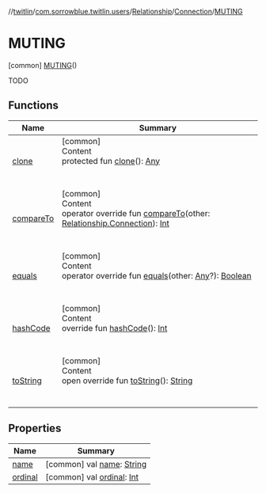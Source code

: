 //[twitlin](../../../../index.md)/[com.sorrowblue.twitlin.users](../../../index.md)/[Relationship](../../index.md)/[Connection](../index.md)/[MUTING](index.md)



# MUTING  
 [common] [MUTING](index.md)()  


TODO

   


## Functions  
  
|  Name|  Summary| 
|---|---|
| <a name="kotlin/Enum/clone/#/PointingToDeclaration/"></a>[clone](../../../../com.sorrowblue.twitlin.v2.users/-users-api/-expansion/-p-i-n-n-e-d_-t-w-e-e-t_-i-d/index.md#%5Bkotlin%2FEnum%2Fclone%2F%23%2FPointingToDeclaration%2F%5D%2FFunctions%2F1930806739)| <a name="kotlin/Enum/clone/#/PointingToDeclaration/"></a>[common]  <br>Content  <br>protected fun [clone](../../../../com.sorrowblue.twitlin.v2.users/-users-api/-expansion/-p-i-n-n-e-d_-t-w-e-e-t_-i-d/index.md#%5Bkotlin%2FEnum%2Fclone%2F%23%2FPointingToDeclaration%2F%5D%2FFunctions%2F1930806739)(): [Any](https://kotlinlang.org/api/latest/jvm/stdlib/kotlin/-any/index.html)  <br><br><br>
| <a name="kotlin/Enum/compareTo/#com.sorrowblue.twitlin.users.Relationship.Connection/PointingToDeclaration/"></a>[compareTo](index.md#%5Bkotlin%2FEnum%2FcompareTo%2F%23com.sorrowblue.twitlin.users.Relationship.Connection%2FPointingToDeclaration%2F%5D%2FFunctions%2F1930806739)| <a name="kotlin/Enum/compareTo/#com.sorrowblue.twitlin.users.Relationship.Connection/PointingToDeclaration/"></a>[common]  <br>Content  <br>operator override fun [compareTo](index.md#%5Bkotlin%2FEnum%2FcompareTo%2F%23com.sorrowblue.twitlin.users.Relationship.Connection%2FPointingToDeclaration%2F%5D%2FFunctions%2F1930806739)(other: [Relationship.Connection](../index.md)): [Int](https://kotlinlang.org/api/latest/jvm/stdlib/kotlin/-int/index.html)  <br><br><br>
| <a name="kotlin/Enum/equals/#kotlin.Any?/PointingToDeclaration/"></a>[equals](../../../../com.sorrowblue.twitlin.v2.users/-users-api/-expansion/-p-i-n-n-e-d_-t-w-e-e-t_-i-d/index.md#%5Bkotlin%2FEnum%2Fequals%2F%23kotlin.Any%3F%2FPointingToDeclaration%2F%5D%2FFunctions%2F1930806739)| <a name="kotlin/Enum/equals/#kotlin.Any?/PointingToDeclaration/"></a>[common]  <br>Content  <br>operator override fun [equals](../../../../com.sorrowblue.twitlin.v2.users/-users-api/-expansion/-p-i-n-n-e-d_-t-w-e-e-t_-i-d/index.md#%5Bkotlin%2FEnum%2Fequals%2F%23kotlin.Any%3F%2FPointingToDeclaration%2F%5D%2FFunctions%2F1930806739)(other: [Any](https://kotlinlang.org/api/latest/jvm/stdlib/kotlin/-any/index.html)?): [Boolean](https://kotlinlang.org/api/latest/jvm/stdlib/kotlin/-boolean/index.html)  <br><br><br>
| <a name="kotlin/Enum/hashCode/#/PointingToDeclaration/"></a>[hashCode](../../../../com.sorrowblue.twitlin.v2.users/-users-api/-expansion/-p-i-n-n-e-d_-t-w-e-e-t_-i-d/index.md#%5Bkotlin%2FEnum%2FhashCode%2F%23%2FPointingToDeclaration%2F%5D%2FFunctions%2F1930806739)| <a name="kotlin/Enum/hashCode/#/PointingToDeclaration/"></a>[common]  <br>Content  <br>override fun [hashCode](../../../../com.sorrowblue.twitlin.v2.users/-users-api/-expansion/-p-i-n-n-e-d_-t-w-e-e-t_-i-d/index.md#%5Bkotlin%2FEnum%2FhashCode%2F%23%2FPointingToDeclaration%2F%5D%2FFunctions%2F1930806739)(): [Int](https://kotlinlang.org/api/latest/jvm/stdlib/kotlin/-int/index.html)  <br><br><br>
| <a name="kotlin/Enum/toString/#/PointingToDeclaration/"></a>[toString](../../../../com.sorrowblue.twitlin.v2.users/-users-api/-expansion/-p-i-n-n-e-d_-t-w-e-e-t_-i-d/index.md#%5Bkotlin%2FEnum%2FtoString%2F%23%2FPointingToDeclaration%2F%5D%2FFunctions%2F1930806739)| <a name="kotlin/Enum/toString/#/PointingToDeclaration/"></a>[common]  <br>Content  <br>open override fun [toString](../../../../com.sorrowblue.twitlin.v2.users/-users-api/-expansion/-p-i-n-n-e-d_-t-w-e-e-t_-i-d/index.md#%5Bkotlin%2FEnum%2FtoString%2F%23%2FPointingToDeclaration%2F%5D%2FFunctions%2F1930806739)(): [String](https://kotlinlang.org/api/latest/jvm/stdlib/kotlin/-string/index.html)  <br><br><br>


## Properties  
  
|  Name|  Summary| 
|---|---|
| <a name="com.sorrowblue.twitlin.users/Relationship.Connection.MUTING/name/#/PointingToDeclaration/"></a>[name](name.md)| <a name="com.sorrowblue.twitlin.users/Relationship.Connection.MUTING/name/#/PointingToDeclaration/"></a> [common] val [name](name.md): [String](https://kotlinlang.org/api/latest/jvm/stdlib/kotlin/-string/index.html)   <br>
| <a name="com.sorrowblue.twitlin.users/Relationship.Connection.MUTING/ordinal/#/PointingToDeclaration/"></a>[ordinal](ordinal.md)| <a name="com.sorrowblue.twitlin.users/Relationship.Connection.MUTING/ordinal/#/PointingToDeclaration/"></a> [common] val [ordinal](ordinal.md): [Int](https://kotlinlang.org/api/latest/jvm/stdlib/kotlin/-int/index.html)   <br>

